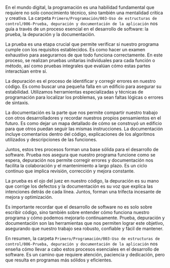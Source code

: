 En el mundo digital, la programación es una habilidad fundamental que requiere no solo conocimiento técnico, sino también una mentalidad crítica y creativa. La carpeta `Primero/Programación/003-Uso de estructuras de control/006-Prueba, depuración y documentación de la aplicación` nos guía a través de un proceso esencial en el desarrollo de software: la prueba, la depuración y la documentación.

La prueba es una etapa crucial que permite verificar si nuestro programa cumple con los requisitos establecidos. Es como hacer un examen exhaustivo para asegurarnos de que todo funciona correctamente. En este proceso, se realizan pruebas unitarias individuales para cada función o método, así como pruebas integrales que evalúan cómo estas partes interactúan entre sí.

La depuración es el proceso de identificar y corregir errores en nuestro código. Es como buscar una pequeña falla en un edificio para asegurar su estabilidad. Utilizamos herramientas especializadas y técnicas de programación para localizar los problemas, ya sean faltas lógicas o errores de sintaxis.

La documentación es la parte que nos permite compartir nuestro trabajo con otros desarrolladores y recordar nuestros propios pensamientos en el futuro. Es como dejar un mapa detallado de cómo se construyó un edificio para que otros puedan seguir las mismas instrucciones. La documentación incluye comentarios dentro del código, explicaciones de los algoritmos utilizados y descripciones de las funciones.

Juntos, estos tres procesos forman una base sólida para el desarrollo de software. Prueba nos asegura que nuestro programa funcione como se espera, depuración nos permite corregir errores y documentación nos facilita la colaboración y el mantenimiento a largo plazo. Es un ciclo continuo que implica revisión, corrección y mejora constante.

La prueba es el ojo del juez en nuestro código, la depuración es su mano que corrige los defectos y la documentación es su voz que explica las intenciones detrás de cada línea. Juntos, forman una trifecta incesante de mejora y optimización.

Es importante recordar que el desarrollo de software no es solo sobre escribir código, sino también sobre entender cómo funciona nuestro programa y cómo podemos mejorarlo continuamente. Prueba, depuración y documentación son las herramientas que nos permiten lograr este objetivo, asegurando que nuestro trabajo sea robusto, confiable y fácil de mantener.

En resumen, la carpeta `Primero/Programación/003-Uso de estructuras de control/006-Prueba, depuración y documentación de la aplicación` nos enseña cómo llevar a cabo estos procesos esenciales en el desarrollo de software. Es un camino que requiere atención, paciencia y dedicación, pero que resulta en programas más sólidos y eficientes.
